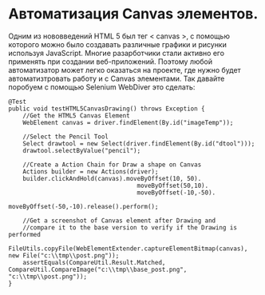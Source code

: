 # Автоматизация Canvas элементов.

Одним из нововведений HTML 5 был тег < canvas >, с помощью которого можно было создавать различные графики и рисунки используя JavaScript. Многие разарботчики стали активно его применять при создании веб-приложений. Поэтому любой автоматизатор может легко оказаться на проекте, где нужно будет автоматизтровать работу и с Canvas элементами. Так давайте поробуем с помощью Selenium WebDiver это сделать:

    @Test
    public void testHTML5CanvasDrawing() throws Exception {
        //Get the HTML5 Canvas Element
        WebElement canvas = driver.findElement(By.id("imageTemp"));
        
        //Select the Pencil Tool
        Select drawtool = new Select(driver.findElement(By.id("dtool")));
        drawtool.selectByValue("pencil");
        
        //Create a Action Chain for Draw a shape on Canvas
        Actions builder = new Actions(driver);
        builder.clickAndHold(canvas).moveByOffset(10, 50).
                                        moveByOffset(50,10).
                                        moveByOffset(-10,-50).
                                        moveByOffset(-50,-10).release().perform();
                                        
        //Get a screenshot of Canvas element after Drawing and
        //compare it to the base version to verify if the Drawing is performed
        FileUtils.copyFile(WebElementExtender.captureElementBitmap(canvas), new File("c:\\tmp\\post.png"));
        assertEquals(CompareUtil.Result.Matched, CompareUtil.CompareImage("c:\\tmp\\base_post.png", "c:\\tmp\\post.png"));
    }